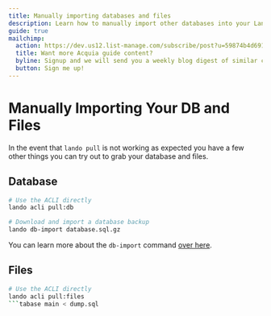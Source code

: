 ```yaml
---
title: Manually importing databases and files
description: Learn how to manually import other databases into your Lando Acquia site.
guide: true
mailchimp:
  action: https://dev.us12.list-manage.com/subscribe/post?u=59874b4d6910fa65e724a4648&amp;id=613837077f
  title: Want more Acquia guide content?
  byline: Signup and we will send you a weekly blog digest of similar content to keep you satiated.
  button: Sign me up!
---
```


# Manually Importing Your DB and Files

In the event that `lando pull` is not working as expected you have a few other things you can try out to grab your database and files.

## Database

```bash
# Use the ACLI directly
lando acli pull:db

# Download and import a database backup
lando db-import database.sql.gz
```

You can learn more about the `db-import` command [over here](https://docs.lando.dev/guides/db-import.html).

## Files

```bash
# Use the ACLI directly
lando acli pull:files
```tabase main < dump.sql
```
